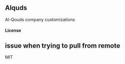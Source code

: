 ## Alquds

Al-Qouds company customizations

#### License
## issue when trying to pull from remote
MIT